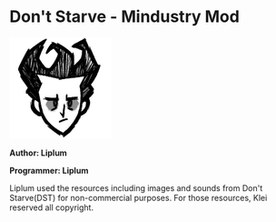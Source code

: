 # Don't Starve - Mindustry Mod
![DST](icon.png)

**Author: Liplum**

**Programmer: Liplum**

Liplum used the resources including images and sounds from Don't Starve(DST) for non-commercial purposes.
For those resources, Klei reserved all copyright.
